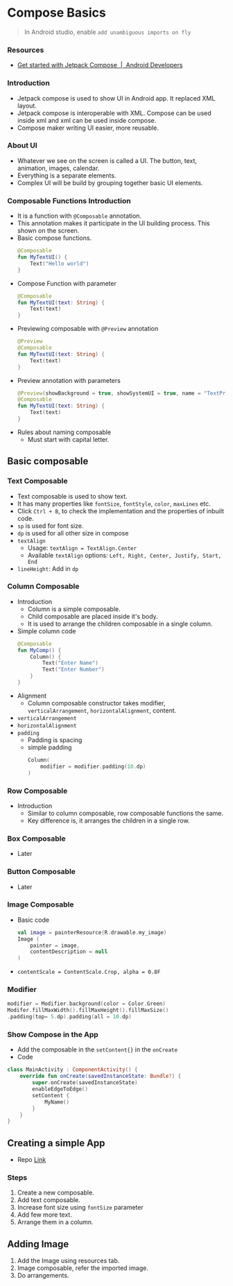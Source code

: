 # Compose Basics


> In Android studio, enable `add unambiguous imports on fly`
### Resources
- [Get started with Jetpack Compose  |  Android Developers](https://developer.android.com/develop/ui/compose/documentation)
### Introduction
- Jetpack compose is used to show UI in Android app. It replaced XML layout.
- Jetpack compose is interoperable with XML. Compose can be used inside xml and xml can be used inside compose.
- Compose maker writing UI easier, more reusable.
### About UI
- Whatever we see on the screen is called a UI. The button, text, animation, images, calendar.
- Everything is a separate elements. 
- Complex UI will be build by grouping together basic UI elements. 

### Composable Functions Introduction
- It is a function with `@Composable` annotation. 
- This annotation makes it participate in the UI building process. This shown on the screen. 
- Basic compose functions. 
    ``` kotlin
    @Composable
    fun MyTextUI() {
        Text("Hello world")
    }
    ```
- Compose Function with parameter
    ``` kotlin
    @Composable
    fun MyTextUI(text: String) {
        Text(text)
    }
    ```
- Previewing composable with `@Preview` annotation
    ``` kotlin
    @Preview
    @Composable
    fun MyTextUI(text: String) {
        Text(text)
    }
    ```
- Preview annotation with parameters
    ``` kotlin
    @Preview(showBackground = true, showSystemUI = true, name = "TextPreview")
    @Composable
    fun MyTextUI(text: String) {
        Text(text)
    }
    ```
- Rules about naming composable
    - Must start with capital letter. 

## Basic composable
### Text Composable
- Text composable is used to show text. 
- It has many properties like `fontSize`, `fontStyle`, `color`, `maxLines` etc.
- Click `Ctrl + B`, to check the implementation and the properties of inbuilt code. 
- `sp` is used for font size. 
- `dp` is used for all other size in compose
- `textAlign`
    - Usage: `textAlign = TextAlign.Center`
    - Available `textAlign` options: `Left, Right, Center, Justify, Start, End`
- `lineHeight`: Add in `dp`

### Column Composable
- Introduction
    - Column is a simple composable. 
    - Child composable are placed inside it's body. 
    - It is used to arrange the children composable in a single column. 
- Simple column code
    ``` kotlin
    @Composable
    fun MyComp() {
        Column() {
            Text("Enter Name")
            Text("Enter Number")
        }
    }
    ```
- Alignment
    - Column composable constructor takes modifier, `verticalArrangement`, `horizontalAlignment`, content. 
- `verticalArrangement`
- `horizontalAlignment`
- `padding`
    - Padding is spacing
    - simple padding
        ```kotlin
        Column(
            modifier = modifier.padding(10.dp)
        )
        ```

### Row Composable
- Introduction
    - Similar to column composable, row composable functions the same. 
    - Key difference is, it arranges the children in a single row. 

### Box Composable
- Later

### Button Composable
- Later
### Image Composable
- Basic code
    ``` kotlin
    val image = painterResource(R.drawable.my_image)
    Image (
        painter = image,
        contentDescription = null
    )
    ```
- `contentScale = ContentScale.Crop, alpha = 0.8F`

### Modifier
``` kotlin
modifier = Modifier.background(color = Color.Green)
Modifer.fillMaxWidth().fillMaxHeight().fillMaxSize()
.padding(top= 5.dp).padding(all = 10.dp)

```
### Show Compose in the App
- Add the composable in the `setContent{}` in the `onCreate`
- Code
``` kotlin
class MainActivity : ComponentActivity() {  
    override fun onCreate(savedInstanceState: Bundle?) {  
        super.onCreate(savedInstanceState)  
        enableEdgeToEdge()  
        setContent {  
            MyName()  
        }  
    }  
}
```
## Creating a simple App
- Repo [Link](https://github.com/ZSank/IntroCard)
### Steps
1. Create a new composable. 
2. Add text composable. 
3. Increase font size using `fontSize` parameter
4. Add few more text. 
5. Arrange them in a column. 


## Adding Image
1. Add the Image using resources tab. 
2. Image composable, refer the imported image. 
3. Do arrangements. 